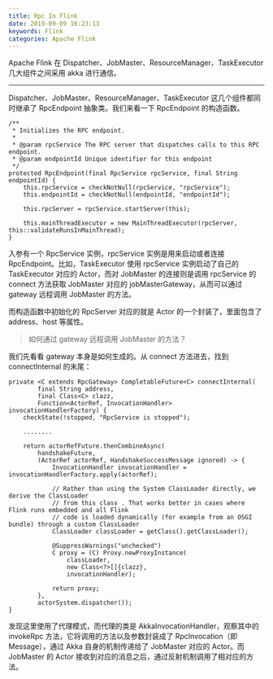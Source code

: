 ```yaml
---
title: Rpc In Flink
date: 2019-09-09 16:23:13
keywords: Flink
categories: Apache Flink
---
```


Apache Flink 在 Dispatcher、JobMaster、ResourceManager、TaskExecutor 几大组件之间采用 akka 进行通信。

***

Dispatcher、JobMaster、ResourceManager、TaskExecutor 这几个组件都同时继承了 RpcEndpoint 抽象类。我们来看一下 RpcEndpoint 的构造函数。

```
/**
 * Initializes the RPC endpoint.
 *
 * @param rpcService The RPC server that dispatches calls to this RPC endpoint.
 * @param endpointId Unique identifier for this endpoint
 */
protected RpcEndpoint(final RpcService rpcService, final String endpointId) {
	this.rpcService = checkNotNull(rpcService, "rpcService");
	this.endpointId = checkNotNull(endpointId, "endpointId");

	this.rpcServer = rpcService.startServer(this);

	this.mainThreadExecutor = new MainThreadExecutor(rpcServer, this::validateRunsInMainThread);
}
```

入参有一个 RpcService 实例，rpcService 实例是用来启动或者连接 RpcEndpoint。比如，TaskExecutor 使用 rpcService 实例启动了自己的 TaskExecutor 对应的 Actor，而对 JobMaster 的连接则是调用 rpcService 的 connect 方法获取 JobMaster 对应的 jobMasterGateway，从而可以通过 gateway 远程调用 JobMaster 的方法。  


而构造函数中初始化的 RpcServer 对应的就是 Actor 的一个封装了，里面包含了 address、host 等属性。  


> 如何通过 gateway 远程调用 JobMaster 的方法？

我们先看看 gateway 本身是如何生成的。从 connect 方法进去，找到 connectInternal 的末尾：

```
private <C extends RpcGateway> CompletableFuture<C> connectInternal(
		final String address,
		final Class<C> clazz,
		Function<ActorRef, InvocationHandler> invocationHandlerFactory) {
	checkState(!stopped, "RpcService is stopped");

	........

	return actorRefFuture.thenCombineAsync(
		handshakeFuture,
		(ActorRef actorRef, HandshakeSuccessMessage ignored) -> {
			InvocationHandler invocationHandler = invocationHandlerFactory.apply(actorRef);

			// Rather than using the System ClassLoader directly, we derive the ClassLoader
			// from this class . That works better in cases where Flink runs embedded and all Flink
			// code is loaded dynamically (for example from an OSGI bundle) through a custom ClassLoader
			ClassLoader classLoader = getClass().getClassLoader();

			@SuppressWarnings("unchecked")
			C proxy = (C) Proxy.newProxyInstance(
				classLoader,
				new Class<?>[]{clazz},
				invocationHandler);

			return proxy;
		},
		actorSystem.dispatcher());
}
```

发现这里使用了代理模式，而代理的类是 AkkaInvocationHandler，观察其中的 invokeRpc 方法，它将调用的方法以及参数封装成了 RpcInvocation（即 Message），通过 Akka 自身的机制传递给了 JobMaster 对应的 Actor。而 JobMaster 的 Actor 接收到对应的消息之后，通过反射机制调用了相对应的方法。




